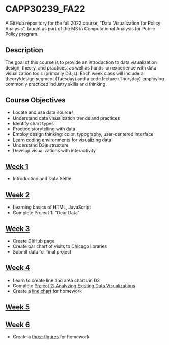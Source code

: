 # CAPP30239_FA22

A GitHub repository for the fall 2022 course, "Data Visualization for Policy Analysis", taught as part of the MS in Computational Analysis for Public Policy program.

## Description

The goal of this course is to provide an introduction to data visualization design, theory, and practices, as well as hands-on experience with data visualization tools (primarily D3.js).  Each week class will include a theory/design segment (Tuesday) and a code lecture (Thursday) employing commonly practiced industry skills and thinking.

## Course Objectives

- Locate and use data sources
- Understand data visualization trends and practices
- Identify chart types
- Practice storytelling with data
- Employ design thinking: color, typography, user-centered interface
- Learn coding environments for visualizing data
- Understand D3js structure
- Develop visualizations with interactivity

## [Week 1](https://github.com/dustinmarshall/CAPP30239_FA22/tree/main/week_01)
- Introduction and Data Selfie

## [Week 2](https://github.com/dustinmarshall/CAPP30239_FA22/tree/main/week_02)
- Learning basics of HTML, JavaScript
- Complete Project 1: “Dear Data”

## [Week 3](https://github.com/dustinmarshall/CAPP30239_FA22/tree/main/week_03)
- Create GitHub page
- Create bar chart of visits to Chicago libraries
- Submit data for final project

## [Week 4](https://github.com/dustinmarshall/CAPP30239_FA22/tree/main/week_04)
- Learn to create line and area charts in D3
- Complete [Project 2: Analyzing Existing Data Visualizations](https://dustinmarshall.github.io/CAPP30239_FA22/week_04/analyzing_existing_data_visualizations.pdf)
- Create a [line chart](https://dustinmarshall.github.io/CAPP30239_FA22/week_04/homework.html) for homework

## [Week 5](https://github.com/dustinmarshall/CAPP30239_FA22/tree/main/week_05)

## [Week 6](https://github.com/dustinmarshall/CAPP30239_FA22/tree/main/week_06)
- Create a [three figures](https://dustinmarshall.github.io/CAPP30239_FA22/week_06/hw/hw.html) for homework
